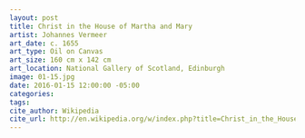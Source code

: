 ```yaml
---
layout: post
title: Christ in the House of Martha and Mary
artist: Johannes Vermeer
art_date: c. 1655
art_type: Oil on Canvas
art_size: 160 cm x 142 cm
art_location: National Gallery of Scotland, Edinburgh
image: 01-15.jpg
date: 2016-01-15 12:00:00 -05:00
categories:
tags:
cite_author: Wikipedia
cite_url: http://en.wikipedia.org/w/index.php?title=Christ_in_the_House_of_Martha_and_Mary_(Vermeer)&oldid=589481499
---
```

